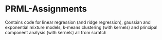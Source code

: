 # PRML-Assignments

Contains code for linear regression (and ridge regression), gaussian and exponential mixture models, k-means clustering (with kernels) and principal component analysis (with kernels) all from scratch
